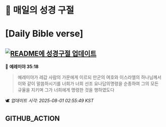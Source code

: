# 🙏 매일의 성경 구절
# [Daily Bible verse]
## [![README에 성경구절 업데이트](https://github.com/DONGSUKA/first_test/actions/workflows/update-readme-bible.yml/badge.svg)](https://github.com/DONGSUKA/first_test/actions/workflows/update-readme-bible.yml)
<!-- START_BIBLE_VERSE -->
📖 **예레미야 35:18**
> 예레미야가 레갑 사람의 가문에게 이르되 만군의 여호와 이스라엘의 하나님께서 이와 같이 말씀하시기를 너희가 너희 선조 요나답의명령을 순종하여 그의 모든 규율을 지키며 그가 너희에게 명령한 것을 행하였도다

🕊️ _업데이트 시각: 2025-08-01 02:55:49 KST_
  <!-- END_BIBLE_VERSE -->
## GITHUB_ACTION
